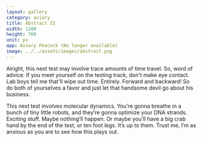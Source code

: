 ```yaml
---
layout: gallery
category: aviary
title: Abstract II
width: 1200
height: 760
unit: px
app: Aviary Peacock (No longer available)
image: ../../assets/images/abstract.png
---
```


Alright, this next test may involve trace amounts of time travel. So, word of advice: If you meet yourself on the testing track, don't make eye contact. Lab boys tell me that'll wipe out time. Entirely. Forward and backward! So do both of yourselves a favor and just let that handsome devil go about his business.

This next test involves molecular dynamics. You’re gonna breathe in a bunch of tiny little robots, and they’re gonna optimize your DNA strands. Exciting stuff. Maybe nothing’ll happen. Or maybe you’ll have a big crab hand by the end of the test, or ten foot legs. It’s up to them. Trust me, I’m as anxious as you are to see how this plays out.
